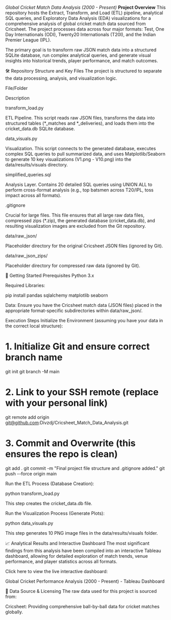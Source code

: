 *Global Cricket Match Data Analysis (2000 - Present)*
**Project Overview**
This repository hosts the Extract, Transform, and Load (ETL) pipeline, analytical SQL queries, and Exploratory Data Analysis (EDA) visualizations for a comprehensive analysis of global cricket match data sourced from Cricsheet. The project processes data across four major formats: Test, One Day Internationals (ODI), Twenty20 Internationals (T20I), and the Indian Premier League (IPL).

The primary goal is to transform raw JSON match data into a structured SQLite database, run complex analytical queries, and generate visual insights into historical trends, player performance, and match outcomes.

🛠️ Repository Structure and Key Files
The project is structured to separate the data processing, analysis, and visualization logic.

File/Folder

Description

transform_load.py

ETL Pipeline. This script reads raw JSON files, transforms the data into structured tables (*_matches and *_deliveries), and loads them into the cricket_data.db SQLite database.

data_visuals.py

Visualization. This script connects to the generated database, executes complex SQL queries to pull summarized data, and uses Matplotlib/Seaborn to generate 10 key visualizations (V1.png - V10.png) into the data/results/visuals directory.

simplified_queries.sql

Analysis Layer. Contains 20 detailed SQL queries using UNION ALL to perform cross-format analysis (e.g., top batsmen across T20/IPL, toss impact across all formats).

.gitignore

Crucial for large files. This file ensures that all large raw data files, compressed zips (*.zip), the generated database (cricket_data.db), and resulting visualization images are excluded from the Git repository.

data/raw_json/

Placeholder directory for the original Cricsheet JSON files (ignored by Git).

data/raw_json_zips/

Placeholder directory for compressed raw data (ignored by Git).

🚀 Getting Started
Prerequisites
Python 3.x

Required Libraries:

pip install pandas sqlalchemy matplotlib seaborn


Data: Ensure you have the Cricsheet match data (JSON files) placed in the appropriate format-specific subdirectories within data/raw_json/.

Execution Steps
Initialize the Environment (assuming you have your data in the correct local structure):

# 1. Initialize Git and ensure correct branch name
git init
git branch -M main

# 2. Link to your SSH remote (replace with your personal link)
git remote add origin git@github.com:Divzdj/Cricsheet_Match_Data_Analysis.git

# 3. Commit and Overwrite (this ensures the repo is clean)
git add .
git commit -m "Final project file structure and .gitignore added."
git push --force origin main


Run the ETL Process (Database Creation):

python transform_load.py


This step creates the cricket_data.db file.

Run the Visualization Process (Generate Plots):

python data_visuals.py


This step generates 10 PNG image files in the data/results/visuals folder.

📈 Analytical Results and Interactive Dashboard
The most significant findings from this analysis have been compiled into an interactive Tableau dashboard, allowing for detailed exploration of match trends, venue performance, and player statistics across all formats.

Click here to view the live interactive dashboard:

Global Cricket Performance Analysis (2000 - Present) - Tableau Dashboard

📜 Data Source & Licensing
The raw data used for this project is sourced from:

Cricsheet: Providing comprehensive ball-by-ball data for cricket matches globally.
